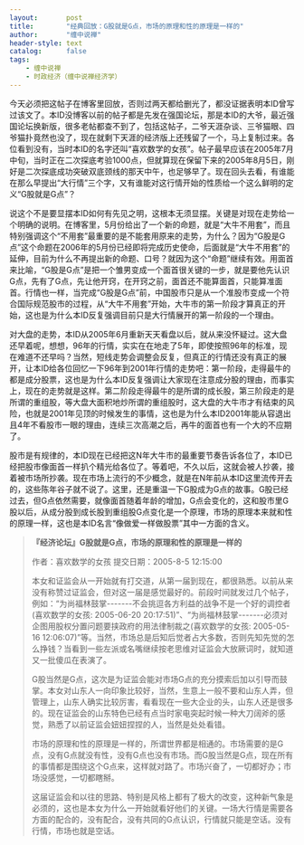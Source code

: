 ```yaml
---
layout:       post
title:        "经典回放：G股就是G点，市场的原理和性的原理是一样的"
author:       "缠中说禅"
header-style: text
catalog:      false
tags:
    - 缠中说禅
    - 时政经济（缠中说禅经济学）
---
```


今天必须把这帖子在博客里回放，否则过两天都给删光了，都没证据表明本ID曾写过该文了。本ID没博客以前的帖子都是先发在强国论坛，那是本ID的大爷，最近强国论坛换新版，很多老帖都查不到了，包括这帖子，二爷天涯杂谈、三爷猫眼、四爷猫扑竟然也没了，现在就剩下天涯的经济版上还残留了一个，马上复制过来。各位看到没有，当时本ID的名字还叫“喜欢数学的女孩”。帖子最早应该在2005年7月中旬，当时正在二次探底考验1000点，但就算现在保留下来的2005年8月5日，刚好是二次探底成功突破双底颈线的那天中午，也足够早了。现在回头去看，有谁能在那么早提出“大行情”三个字，又有谁能对这行情开始的性质给一个这么鲜明的定义“G股就是G点”？



说这个不是要显摆本ID如何有先见之明，这根本无须显摆。关键是对现在走势给一个明确的说明。在博客里，5月份给出了一个新的命题，就是“大牛不用套”，而且特别强调这个“不用套”最重要的是不能套用原来的走势，为什么？因为“G股是G点”这个命题在2006年的5月份已经即将完成历史使命，后面就是“大牛不用套”的延伸，目前为什么不再提出新的命题、口号？就因为这个“命题”继续有效。用面首来比喻，“G股是G点”是把一个雏男变成一个面首很关键的一步，就是要他先认识G点，先有了G点，先让他开窍，在开窍之前，面首还不能算面首，只能算准面首。行情也一样，当完成“G股是G点”前，中国股市只是从一个准股市变成一个符合国际规范股市的过程，从“大牛不用套”开始，大牛市的第一阶段才算真正的开始，这也是为什么本ID反复强调目前只是大行情展开的第一阶段的一个理由。



对大盘的走势，本ID从2005年6月重新天天看盘以后，就从来没怀疑过。这大盘还早着呢，想想，96年的行情，实实在在地走了5年，即使按照96年的标准，现在难道不还早吗？当然，短线走势会调整会反复，但真正的行情还没有真正的展开，让本ID给各位回忆一下96年到2001年行情的走势吧：第一阶段，走得最牛的都是成分股票，这也是为什么本ID反复强调让大家现在注意成分股的理由，而事实上，现在的走势就是这样。第二阶段走得最牛的是所谓的成长股，第三阶段走的是所谓的重组股，等大盘大面积地炒所谓的重组股时，这大盘的大牛市才有结束的风险，也就是2001年见顶的时候发生的事情，这也是为什么本ID2001年能从容退出且4年不看股市一眼的理由，连续三次高潮之后，再牛的面首也有一个大的不应期了。



股市是有规律的，本ID现在已经把这N年大牛市的最重要节奏告诉各位了，本ID已经把股市像面首一样扒个精光给各位了。等着吧，不久以后，这就会被人抄袭，接着被市场所抄袭。现在市场上流行的不少概念，就是在N年前从本ID这里流传开去的，这些陈年谷子就不说了。这里，还是重温一下G股成为G点的故事。G股已经过去，但G点依然需要，就像面首随着年龄的增加，G点会变化的，这和股市里G股以后，从成分股到成长股到重组股G点变化是一个原理，市场的原理本来就和性的原理一样，这也是本ID名言“像做爱一样做股票”其中一方面的含义。



> **『经济论坛』G股就是G点，市场的原理和性的原理是一样的**
>
> 作者：喜欢数学的女孩 提交日期：2005-8-5 12:15:00
>
> 
>
> 本女和证监会从一开始就有打交道，从第一届到现在，都很熟悉。以前从来没有称赞过证监会，但对这一届是感觉最好的。前段时间就发过几个帖子，例如：“为尚福林鼓掌-------不会挑逗各方利益的战争不是一个好的调控者(喜欢数学的女孩: 2005-06-20 20:17:51)”、“为尚福林鼓掌-------必须对企图用股权分置问题要挟政府的用法律制裁之(喜欢数学的女孩: 2005-05-16 12:06:07)”等。当然，市场总是后知后觉者占大多数，否则先知先觉的怎么挣钱？当看到一些左派或名嘴继续按老思维对证监会大放厥词时，就知道又一批傻瓜在表演了。
>
> 
>
> G股当然是G点，这次是为证监会能对市场G点的充分摸索后加以引导而鼓掌。本女对山东人一向印象比较好，当然，生意上一般不要和山东人弄，但管理上，山东人确实比较厉害，看看现在一些大企业的头，山东人还是很多的。现在证监会的山东特色已经有点当时家电突起时候一种大刀阔斧的感觉，熟悉了以前证监会妞妞捏捏的人，当然是处处看错。
>
> 
>
> 市场的原理和性的原理是一样的，所谓世界都是相通的。市场需要的是G点，没有G点就没有性，没有G点也没有市场。而G股当然是G点，现在所有的事情都是围绕这个G点来，这样就对路了。市场兴奋了，一切都好办；市场没感觉，一切都瞎掰。
>
> 
>
> 这届证监会和以往的思路、特别是风格上都有了极大的改变，这种新气象是必须的，这也是本女为什么一开始就看好他们的关键。一场大行情是需要各方面的配合的，没有配合，没有共同的G点认识，行情就只能是空话。没有行情，市场也就是空话。
